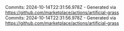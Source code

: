 Commits: 2024-10-14T22:31:56.978Z - Generated via https://github.com/marketplace/actions/artificial-grass
<br>
Commits: 2024-10-14T22:31:56.978Z - Generated via https://github.com/marketplace/actions/artificial-grass
<br>
